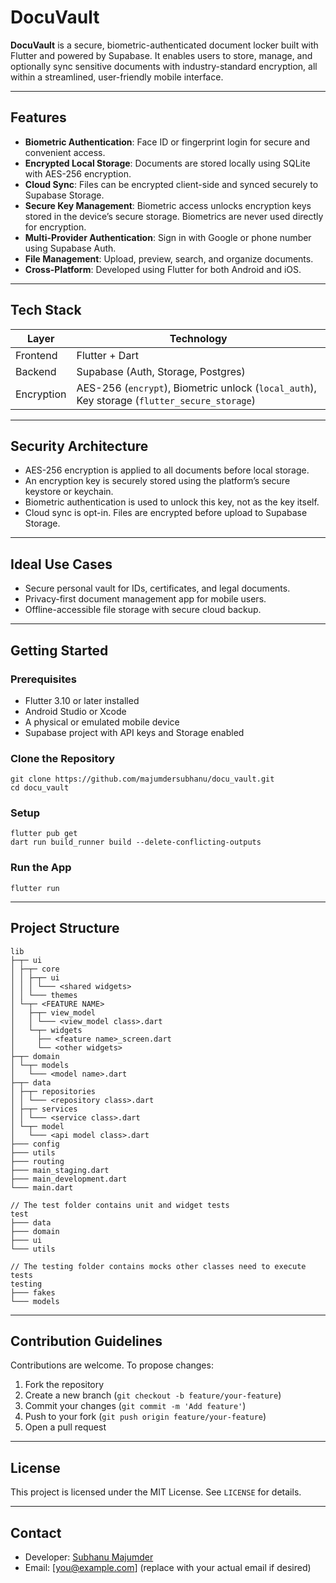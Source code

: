 # DocuVault

**DocuVault** is a secure, biometric-authenticated document locker built with Flutter and powered by
Supabase. It enables users to store, manage, and optionally sync sensitive documents with
industry-standard encryption, all within a streamlined, user-friendly mobile interface.

---

## Features

- **Biometric Authentication**: Face ID or fingerprint login for secure and convenient access.
- **Encrypted Local Storage**: Documents are stored locally using SQLite with AES-256 encryption.
- **Cloud Sync**: Files can be encrypted client-side and synced securely to Supabase Storage.
- **Secure Key Management**: Biometric access unlocks encryption keys stored in the device’s secure
  storage. Biometrics are never used directly for encryption.
- **Multi-Provider Authentication**: Sign in with Google or phone number using Supabase Auth.
- **File Management**: Upload, preview, search, and organize documents.
- **Cross-Platform**: Developed using Flutter for both Android and iOS.

---

## Tech Stack

| Layer      | Technology                                                                                   |
|------------|----------------------------------------------------------------------------------------------|
| Frontend   | Flutter + Dart                                                                               |
| Backend    | Supabase (Auth, Storage, Postgres)                                                           |
| Encryption | AES-256 (`encrypt`), Biometric unlock (`local_auth`), Key storage (`flutter_secure_storage`) |

---

## Security Architecture

- AES-256 encryption is applied to all documents before local storage.
- An encryption key is securely stored using the platform’s secure keystore or keychain.
- Biometric authentication is used to unlock this key, not as the key itself.
- Cloud sync is opt-in. Files are encrypted before upload to Supabase Storage.

---

## Ideal Use Cases

- Secure personal vault for IDs, certificates, and legal documents.
- Privacy-first document management app for mobile users.
- Offline-accessible file storage with secure cloud backup.

---

## Getting Started

### Prerequisites

- Flutter 3.10 or later installed
- Android Studio or Xcode
- A physical or emulated mobile device
- Supabase project with API keys and Storage enabled

### Clone the Repository

```shell
git clone https://github.com/majumdersubhanu/docu_vault.git
cd docu_vault
```

### Setup

```shell
flutter pub get
dart run build_runner build --delete-conflicting-outputs
```

### Run the App

```shell
flutter run
```

---

## Project Structure

```text
lib
├─┬─ ui
│ ├─┬─ core
│ │ ├─┬─ ui
│ │ │ └─── <shared widgets>
│ │ └─── themes
│ └─┬─ <FEATURE NAME>
│   ├─┬─ view_model
│   │ └─── <view_model class>.dart
│   └─┬─ widgets
│     ├── <feature name>_screen.dart
│     └── <other widgets>
├─┬─ domain
│ └─┬─ models
│   └─── <model name>.dart
├─┬─ data
│ ├─┬─ repositories
│ │ └─── <repository class>.dart
│ ├─┬─ services
│ │ └─── <service class>.dart
│ └─┬─ model
│   └─── <api model class>.dart
├─── config
├─── utils
├─── routing
├─── main_staging.dart
├─── main_development.dart
└─── main.dart

// The test folder contains unit and widget tests
test
├─── data
├─── domain
├─── ui
└─── utils

// The testing folder contains mocks other classes need to execute tests
testing
├─── fakes
└─── models
```

---

## Contribution Guidelines

Contributions are welcome. To propose changes:

1. Fork the repository
2. Create a new branch (`git checkout -b feature/your-feature`)
3. Commit your changes (`git commit -m 'Add feature'`)
4. Push to your fork (`git push origin feature/your-feature`)
5. Open a pull request

---

## License

This project is licensed under the MIT License. See `LICENSE` for details.

---

## Contact

- Developer: [Subhanu Majumder](https://github.com/majumdersubhanu)
- Email: [you@example.com] (replace with your actual email if desired)

